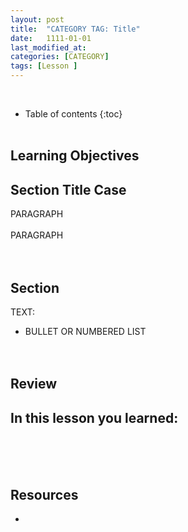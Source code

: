 ```yaml
---
layout: post
title:  "CATEGORY TAG: Title"
date:   1111-01-01
last_modified_at: 
categories: [CATEGORY]
tags: [Lesson ]
---
```

<br>

* Table of contents
{:toc}
<br><br>

## Learning Objectives

## Section Title Case 
PARAGRAPH
<br><br>
PARAGRAPH
<br><br><br>

## Section
TEXT:
- BULLET OR NUMBERED LIST
<br><br><br>


## Review
In this lesson you learned:
- 
<br><br><br>

## Resources
- []()
<br><br><br>